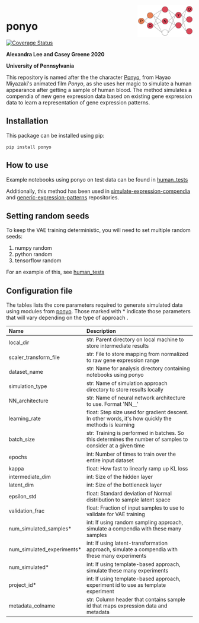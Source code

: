 <img src="https://github.com/greenelab/ponyo/blob/master/logo.png" width=150 align=right> 

# ponyo 
[![Coverage Status](https://coveralls.io/repos/github/greenelab/ponyo/badge.svg?branch=master)](https://coveralls.io/github/greenelab/ponyo?branch=master)

**Alexandra Lee and Casey Greene 2020**

**University of Pennsylvania**

This repository is named after the the character [Ponyo](https://en.wikipedia.org/wiki/Ponyo), from Hayao Miyazaki's animated film *Ponyo*, as she uses her magic to simulate a human appearance after getting a sample of human blood. 
The method simulates a compendia of new gene expression data based on existing gene expression data to learn a representation of gene expression patterns.

## Installation

This package can be installed using pip:

```
pip install ponyo
```

## How to use
Example notebooks using ponyo on test data can be found in [human_tests](https://github.com/greenelab/ponyo/tree/master/human_tests)

Additionally, this method has been used in [simulate-expression-compendia](https://github.com/greenelab/simulate-expression-compendia) and [generic-expression-patterns](https://github.com/greenelab/generic-expression-patterns) repositories.

## Setting random seeds
To keep the VAE training deterministic, you will need to set multiple random seeds:
1. numpy random
2. python random
3. tensorflow random

For an example of this, see [human_tests](https://github.com/greenelab/ponyo/tree/master/human_tests)

## Configuration file

The tables lists the core parameters required to generate simulated data using modules from [ponyo](https://github.com/greenelab/ponyo). Those marked with * indicate those parameters that will vary depending on the type of approach .

| Name | Description |
| :--- | :---------- |
| local_dir| str: Parent directory on local machine to store intermediate results|
| scaler_transform_file| str: File to store mapping from normalized to raw gene expression range|
| dataset_name| str: Name for analysis directory containing notebooks using ponyo|
| simulation_type | str: Name of simulation approach directory to store results locally|
| NN_architecture | str: Name of neural network architecture to use. Format 'NN_<intermediate layer>_<latent layer>'|
| learning_rate| float: Step size used for gradient descent. In other words, it's how quickly the  methods is learning|
| batch_size | str: Training is performed in batches. So this determines the number of samples to consider at a given time|
| epochs | int: Number of times to train over the entire input dataset|
| kappa | float: How fast to linearly ramp up KL loss|
| intermediate_dim| int: Size of the hidden layer|
| latent_dim | int: Size of the bottleneck layer|
| epsilon_std | float: Standard deviation of Normal distribution to sample latent space|
| validation_frac | float: Fraction of input samples to use to validate for VAE training|
| num_simulated_samples* | int: If using random sampling approach, simulate a compendia with these many samples|
| num_simulated_experiments*| int: If using latent-transformation approach, simulate a compendia with these many experiments|
| num_simulated*| int: If using template-based approach, simulate these many experiments|
| project_id*| int: If using template-based approach, experiment id to use as template experiment|
| metadata_colname | str: Column header that contains sample id that maps expression data and metadata|
